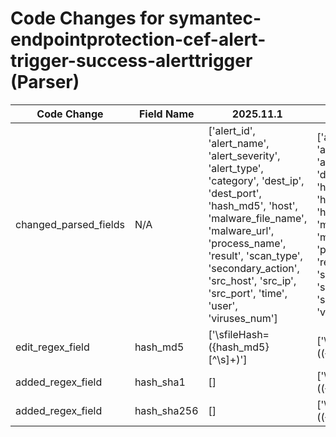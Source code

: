 # Code Changes for symantec-endpointprotection-cef-alert-trigger-success-alerttrigger (Parser)

| Code Change | Field Name | 2025.11.1 | 2025.12.1 |
|-------------|------------|-----------|------------|
| changed_parsed_fields | N/A | ['alert_id', 'alert_name', 'alert_severity', 'alert_type', 'category', 'dest_ip', 'dest_port', 'hash_md5', 'host', 'malware_file_name', 'malware_url', 'process_name', 'result', 'scan_type', 'secondary_action', 'src_host', 'src_ip', 'src_port', 'time', 'user', 'viruses_num'] | ['alert_id', 'alert_name', 'alert_severity', 'alert_type', 'category', 'dest_ip', 'dest_port', 'hash_md5', 'hash_sha1', 'hash_sha256', 'host', 'malware_file_name', 'malware_url', 'process_name', 'result', 'scan_type', 'secondary_action', 'src_host', 'src_ip', 'src_port', 'time', 'user', 'viruses_num'] |
| edit_regex_field | hash_md5 | ['\sfileHash=({hash_md5}[^\s]+)'] | ['\sfileHash=(({hash_sha256}\w{64})|({hash_sha1}\w{40})|({hash_md5}\w{32}))\s+'] |
| added_regex_field | hash_sha1 | [] | ['\sfileHash=(({hash_sha256}\w{64})|({hash_sha1}\w{40})|({hash_md5}\w{32}))\s+'] |
| added_regex_field | hash_sha256 | [] | ['\sfileHash=(({hash_sha256}\w{64})|({hash_sha1}\w{40})|({hash_md5}\w{32}))\s+'] |